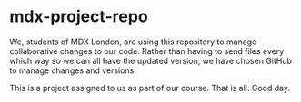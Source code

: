 # mdx-project-repo
We, students of MDX London, are using this repository to manage collaborative changes to our code. 
Rather than having to send files every which way so we can all have the updated version, we have chosen GitHub to manage changes and versions. 

This is a project assigned to us as part of our course. 
That is all. Good day. 
